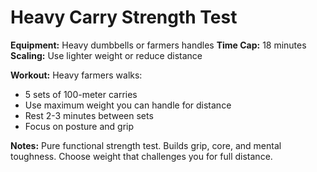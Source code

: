 # Heavy Carry Strength Test

**Equipment:** Heavy dumbbells or farmers handles
**Time Cap:** 18 minutes
**Scaling:** Use lighter weight or reduce distance

**Workout:**
Heavy farmers walks:
- 5 sets of 100-meter carries
- Use maximum weight you can handle for distance
- Rest 2-3 minutes between sets
- Focus on posture and grip

**Notes:**
Pure functional strength test. Builds grip, core, and mental toughness. Choose weight that challenges you for full distance.